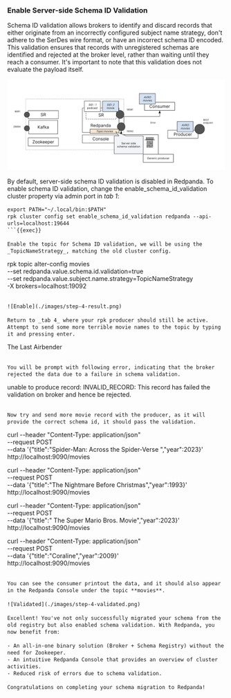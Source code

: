 
### Enable Server-side Schema ID Validation

Schema ID validation allows brokers to identify and discard records that either originate from an incorrectly configured subject name strategy, don't adhere to the SerDes wire format, or have an incorrect schema ID encoded. This validation ensures that records with unregistered schemas are identified and rejected at the broker level, rather than waiting until they reach a consumer. It's important to note that this validation does not evaluate the payload itself.

![Enable](./images/step-4-enable.png)

By default, server-side schema ID validation is disabled in Redpanda. To enable schema ID validation, change the enable_schema_id_validation cluster property via admin port in _tab 1_:

```
export PATH="~/.local/bin:$PATH"
rpk cluster config set enable_schema_id_validation redpanda --api-urls=localhost:19644
```{{exec}}

Enable the topic for Schema ID validation, we will be using the _TopicNameStrategy_, matching the old cluster config.
```
rpk topic alter-config movies \
  --set redpanda.value.schema.id.validation=true \
  --set redpanda.value.subject.name.strategy=TopicNameStrategy \
  -X brokers=localhost:19092
```{{exec}}

![Enable](./images/step-4-result.png)

Return to _tab 4_ where your rpk producer should still be active. Attempt to send some more terrible movie names to the topic by typing it and pressing enter.

```
The Last Airbender
```{{exec}}

You will be prompt with following error, indicating that the broker rejected the data due to a failure in schema validation. 
```
unable to produce record: INVALID_RECORD: This record has failed the validation on broker and hence be rejected.
```

Now try and send more movie record with the producer, as it will provide the correct schema id, it should pass the validation.

```
curl --header "Content-Type: application/json" \
  --request POST \
  --data '{"title":"Spider-Man: Across the Spider-Verse ","year":2023}' \
  http://localhost:9090/movies

curl --header "Content-Type: application/json" \
  --request POST \
  --data '{"title":"The Nightmare Before Christmas","year":1993}' \
  http://localhost:9090/movies

curl --header "Content-Type: application/json" \
  --request POST \
  --data '{"title":" The Super Mario Bros. Movie","year":2023}' \
  http://localhost:9090/movies

curl --header "Content-Type: application/json" \
  --request POST \
  --data '{"title":"Coraline","year":2009}' \
  http://localhost:9090/movies
```{{exec}}

You can see the consumer printout the data, and it should also appear in the Redpanda Console under the topic **movies**. 

![Validated](./images/step-4-validated.png)

Excellent! You've not only successfully migrated your schema from the old registry but also enabled schema validation. With Redpanda, you now benefit from:

- An all-in-one binary solution (Broker + Schema Registry) without the need for Zookeeper.
- An intuitive Redpanda Console that provides an overview of cluster activities.
- Reduced risk of errors due to schema validation.

Congratulations on completing your schema migration to Redpanda!